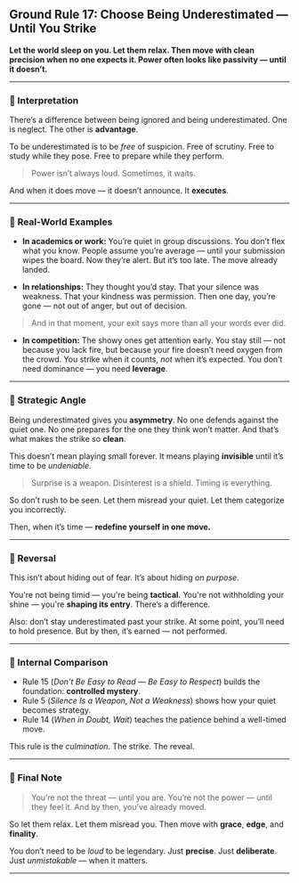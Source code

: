 ## **Ground Rule 17: Choose Being Underestimated — Until You Strike**

**Let the world sleep on you. Let them relax. Then move with clean precision when no one expects it. Power often looks like passivity — until it doesn’t.**

---

### 🧠 Interpretation

There’s a difference between being ignored and being underestimated.
One is neglect.
The other is **advantage**.

To be underestimated is to be *free* of suspicion.
Free of scrutiny.
Free to study while they pose.
Free to prepare while they perform.

> Power isn’t always loud.
> Sometimes, it waits.

And when it does move — it doesn’t announce.
It **executes**.

---

### 📌 Real-World Examples

* **In academics or work:**
  You’re quiet in group discussions.
  You don’t flex what you know.
  People assume you’re average — until your submission wipes the board.
  Now they’re alert. But it’s too late. The move already landed.

* **In relationships:**
  They thought you’d stay.
  That your silence was weakness.
  That your kindness was permission.
  Then one day, you’re gone — not out of anger, but out of decision.

> And in that moment, your exit says more than all your words ever did.

* **In competition:**
  The showy ones get attention early.
  You stay still — not because you lack fire, but because your fire doesn’t need oxygen from the crowd.
  You strike when it counts, *not* when it’s expected.
  You don’t need dominance — you need **leverage**.

---

### 🧩 Strategic Angle

Being underestimated gives you **asymmetry**.
No one defends against the quiet one.
No one prepares for the one they think won’t matter.
And that’s what makes the strike so **clean**.

This doesn’t mean playing small forever.
It means playing **invisible** until it’s time to be *undeniable*.

> Surprise is a weapon.
> Disinterest is a shield.
> Timing is everything.

So don’t rush to be seen.
Let them misread your quiet.
Let them categorize you incorrectly.

Then, when it’s time —
**redefine yourself in one move.**

---

### 🔄 Reversal

This isn’t about hiding out of fear.
It’s about hiding *on purpose*.

You're not being timid — you're being **tactical**.
You're not withholding your shine — you're **shaping its entry**.
There’s a difference.

Also: don’t stay underestimated past your strike.
At some point, you’ll need to hold presence.
But by then, it’s earned — not performed.

---

### 🔁 Internal Comparison

* Rule 15 (*Don’t Be Easy to Read — Be Easy to Respect*) builds the foundation: **controlled mystery**.
* Rule 5 (*Silence Is a Weapon, Not a Weakness*) shows how your quiet becomes strategy.
* Rule 14 (*When in Doubt, Wait*) teaches the patience behind a well-timed move.

This rule is the *culmination*.
The strike.
The reveal.

---

### 🎯 Final Note

> You’re not the threat — until you are.
> You’re not the power — until they feel it.
> And by then, you’ve already moved.

So let them relax.
Let them misread you.
Then move with **grace**, **edge**, and **finality**.

You don’t need to be *loud* to be legendary.
Just **precise**.
Just **deliberate**.
Just *unmistakable* — when it matters.

---

